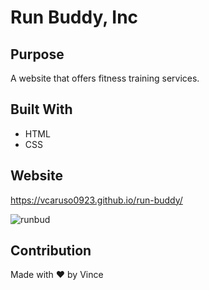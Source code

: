 # Run Buddy, Inc

## Purpose
A website that offers fitness training services. 

## Built With
* HTML
* CSS

## Website
https://vcaruso0923.github.io/run-buddy/

![runbud](https://user-images.githubusercontent.com/62676730/100019299-a7e1cb80-2d92-11eb-9261-4192debdc71e.PNG)

## Contribution
Made with ❤️ by Vince

